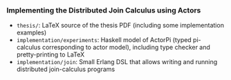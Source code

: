 ### Implementing the Distributed Join Calculus using Actors

- `thesis/`: LaTeX source of the thesis PDF (including some implementation examples)
- `implementation/experiments`: Haskell model of ActorPi (typed pi-calculus corresponding to actor model), including type checker and pretty-printing to LaTeX
- `implementation/join`: Small Erlang DSL that allows writing and running distributed join-calculus programs
